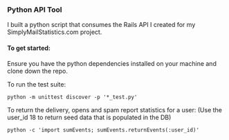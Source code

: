 ### Python API Tool

I built a python script that consumes the Rails API I created for my SimplyMailStatistics.com project.

#### To get started:
Ensure you have the python dependencies installed on your machine and clone down the repo.

To run the test suite:
```
python -m unittest discover -p '*_test.py'
```

To return the delivery, opens and spam report statistics for a user:
(Use the user_id 18 to return seed data that is populated in the DB)

```
python -c 'import sumEvents; sumEvents.returnEvents(:user_id)'
```
